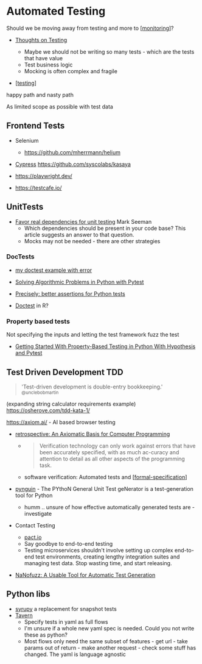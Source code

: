 Automated Testing
=================

Should we be moving away from testing and more to [[monitoring]]?

* [Thoughts on Testing](https://www.brandons.me/blog/thoughts-on-testing)
    * Maybe we should not be writing so many tests - which are the tests that have value
    * Test business logic
    * Mocking is often complex and fragile

* [[testing]]

happy path and nasty path

As limited scope as possible with test data


Frontend Tests
--------------

* Selenium
    * https://github.com/mherrmann/helium
* [Cypress](https://www.cypress.io/)
https://github.com/syscolabs/kasaya

* https://playwright.dev/
* https://testcafe.io/


UnitTests
---------

* [Favor real dependencies for unit testing](https://stackoverflow.blog/2022/01/03/favor-real-dependencies-for-unit-testing/) Mark Seeman
    * Which dependencies should be present in your code base? This article suggests an answer to that question.
    * Mocks may not be needed - there are other strategies

### DocTests

* [my doctest example with error](https://github.com/calaldees/TeachProgramming/blob/master/teachprogramming/static/projects/doctest_example.py)
* [Solving Algorithmic Problems in Python with Pytest](https://adamj.eu/tech/2019/04/21/solving-algorithmic-problems-in-python-with-pytest/)

* [Precisely: better assertions for Python tests](https://github.com/mwilliamson/python-precisely)

* [Doctest](https://hughjonesd.github.io/doctest/) in R?


### Property based tests

Not specifying the inputs and letting the test framework fuzz the test

* [Getting Started With Property-Based Testing in Python With Hypothesis and Pytest](https://semaphoreci.com/blog/property-based-testing-python-hypothesis-pytest)


Test Driven Development TDD
---

> 'Test-driven development is double-entry bookkeeping.' 
<sub>@unclebobmartin</sub>

(expanding string calculator requirements example)
https://osherove.com/tdd-kata-1/



https://axiom.ai/ - AI based browser testing

* [retrospective: An Axiomatic Basis for Computer Programming](https://dl.acm.org/doi/pdf/10.1145/1562764.1562779)
    * > Verification   technology   can only work against errors that have been accurately  specified,  with  as  much  ac-curacy   and   attention   to   detail   as   all other aspects of the programming task.
    * software verification: Automated tests and [[formal-specification]]

* [pynguin](https://github.com/se2p/pynguin) - The PYthoN General Unit Test geNerator is a test-generation tool for Python
    * humm .. unsure of how effective automatically generated tests are - investigate

* Contact Testing
    * [pact.io](https://pact.io/)
    * Say goodbye to end-to-end testing
    * Testing microservices shouldn't involve setting up complex end-to-end test environments, creating lengthy integration suites and managing test data. Stop wasting time, and start releasing.

* [NaNofuzz: A Usable Tool for Automatic Test Generation](https://cmumatt.github.io/assets/NaNofuzz_2023.pdf)

Python libs
-----------

* [syrupy](https://github.com/tophat/syrupy) a replacement for snapshot tests
* [Tavern](https://tavern.readthedocs.io/en/latest/basics.html)
    * Specify tests in yaml as full flows
    * I'm unsure if a whole new yaml spec is needed. Could you not write these as python?
    * Most flows only need the same subset of features - get url - take params out of return - make another request - check some stuff has changed. The yaml is language agnostic

[//begin]: # "Autogenerated link references for markdown compatibility"
[monitoring]: monitoring.md "Monitoring"
[testing]: testing.md "Testing"
[formal-specification]: formal-specification.md "Formal Specification"
[//end]: # "Autogenerated link references"